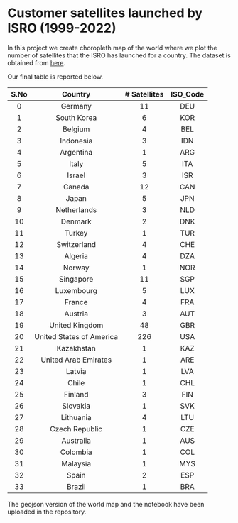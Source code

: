 # Customer satellites launched by ISRO (1999-2022)

In this project we create choropleth map of the world where we plot the number of satellites that the ISRO has launched for a country. The dataset is obtained from [here](https://www.isro.gov.in/media_isro/pdf/ForeignSatellites/381_foreign_satellites.pdf).

Our final table is reported below.

| **S.No** 	|        **Country**       	| **#  Satellites** 	| **ISO_Code** 	|
|:--------:	|:------------------------:	|:-----------------:	|:------------:	|
|     0    	|          Germany         	|         11        	|      DEU     	|
|     1    	|        South Korea       	|         6         	|      KOR     	|
|     2    	|          Belgium         	|         4         	|      BEL     	|
|     3    	|         Indonesia        	|         3         	|      IDN     	|
|     4    	|         Argentina        	|         1         	|      ARG     	|
|     5    	|           Italy          	|         5         	|      ITA     	|
|     6    	|          Israel          	|         3         	|      ISR     	|
|     7    	|          Canada          	|         12        	|      CAN     	|
|     8    	|           Japan          	|         5         	|      JPN     	|
|     9    	|        Netherlands       	|         3         	|      NLD     	|
|    10    	|          Denmark         	|         2         	|      DNK     	|
|    11    	|          Turkey          	|         1         	|      TUR     	|
|    12    	|        Switzerland       	|         4         	|      CHE     	|
|    13    	|          Algeria         	|         4         	|      DZA     	|
|    14    	|          Norway          	|         1         	|      NOR     	|
|    15    	|         Singapore        	|         11        	|      SGP     	|
|    16    	|        Luxembourg        	|         5         	|      LUX     	|
|    17    	|          France          	|         4         	|      FRA     	|
|    18    	|          Austria         	|         3         	|      AUT     	|
|    19    	|      United Kingdom      	|         48        	|      GBR     	|
|    20    	| United States of America 	|        226        	|      USA     	|
|    21    	|        Kazakhstan        	|         1         	|      KAZ     	|
|    22    	|   United Arab Emirates   	|         1         	|      ARE     	|
|    23    	|          Latvia          	|         1         	|      LVA     	|
|    24    	|           Chile          	|         1         	|      CHL     	|
|    25    	|          Finland         	|         3         	|      FIN     	|
|    26    	|         Slovakia         	|         1         	|      SVK     	|
|    27    	|         Lithuania        	|         4         	|      LTU     	|
|    28    	|      Czech Republic      	|         1         	|      CZE     	|
|    29    	|         Australia        	|         1         	|      AUS     	|
|    30    	|         Colombia         	|         1         	|      COL     	|
|    31    	|         Malaysia         	|         1         	|      MYS     	|
|    32    	|           Spain          	|         2         	|      ESP     	|
|    33    	|          Brazil          	|         1         	|      BRA     	|

The geojson version of the world map and the notebook have been uploaded in the repository. 


